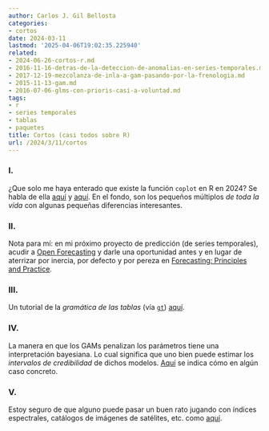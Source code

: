```yaml
---
author: Carlos J. Gil Bellosta
categories:
- cortos
date: 2024-03-11
lastmod: '2025-04-06T19:02:35.225940'
related:
- 2024-06-26-cortos-r.md
- 2016-11-16-detras-de-la-deteccion-de-anomalias-en-series-temporales.md
- 2017-12-19-mezcolanza-de-inla-a-gam-pasando-por-la-frenologia.md
- 2015-11-13-gam.md
- 2016-07-06-glms-con-prioris-casi-a-voluntad.md
tags:
- r
- series temporales
- tablas
- paquetes
title: Cortos (casi todos sobre R)
url: /2024/3/11/cortos
---
```


### I.

¿Que solo me haya enterado que existe la función `coplot` en R en 2024? Se habla de ella
[aquí](https://compassionate-benz-9a12b2.netlify.app/blog/not-so-basic-base-r-functions/index.html) y
[aquí](https://stackoverflow.com/questions/29472360/how-to-read-a-coplot-graph).
En el fondo, son los pequeños múltiplos _de toda la vida_ con algunas pequeñas diferencias interesantes.

### II.

Nota para mí: en mi próximo proyecto de predicción (de series temporales), acudir a
[Open Forecasting](https://forecasting.svetunkov.ru/en/) y darle una oportunidad antes y
en lugar de aterrizar por inercia, por defecto y por pereza en
[Forecasting: Principles and Practice](https://otexts.com/fpp3/).

### III.

Un tutorial de la _gramática de las tablas_ (vía [`gt`](://cran.r-project.org/web/packages/gt/index.html))
[aquí](://www.quantumjitter.com/project/footnote/).

### IV.

La manera en que los GAMs penalizan los parámetros tiene una interpretación bayesiana. Lo cual significa que uno bien puede estimar los _intervalos de credibilidad_ de dichos modelos. [Aquí](https://www.seascapemodels.org/rstats/2024/01/05/credible-intervals-with-GAMs.html) se indica cómo en algún caso concreto.

### V.

Estoy seguro de que alguno puede pasar un buen rato jugando con índices espectrales, catálogos de imágenes de satélites, etc. como
[aquí](https://geocompx.org/post/2024/rsi-bp1/index.html).